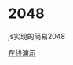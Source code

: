 # 2048
js实现的简易2048

[在线演示](http://htmlpreview.github.io/?https://github.com/tlinjia/2048/blob/master/2048.html)
